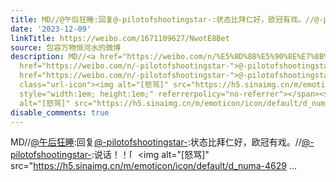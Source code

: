 ```yaml
---
title: MD//@午后狂睡:回复@-pilotofshootingstar-:状态比拜仁好，欧冠有戏。//@-pilotofshootingstar-:说话！！[怒骂][怒骂][怒骂]//@午后狂睡:莫慌，刚才那场就是让一...
date: '2023-12-09'
linkTitle: https://weibo.com/1671109627/NwotE8Bet
source: 包容万物恒河水的微博
description: MD//<a href="https://weibo.com/n/%E5%8D%88%E5%90%8E%E7%8B%82%E7%9D%A1">@午后狂睡</a>:回复<a
  href="https://weibo.com/n/-pilotofshootingstar-">@-pilotofshootingstar-</a>:状态比拜仁好，欧冠有戏。//<a
  href="https://weibo.com/n/-pilotofshootingstar-">@-pilotofshootingstar-</a>:说话！！<span
  class="url-icon"><img alt="[怒骂]" src="https://h5.sinaimg.cn/m/emoticon/icon/default/d_numa-462905d4fc.png"
  style="width:1em; height:1em;" referrerpolicy="no-referrer"></span><span class="url-icon"><img
  alt="[怒骂]" src="https://h5.sinaimg.cn/m/emoticon/icon/default/d_numa-4629 ...
disable_comments: true
---
```

MD//<a href="https://weibo.com/n/%E5%8D%88%E5%90%8E%E7%8B%82%E7%9D%A1">@午后狂睡</a>:回复<a href="https://weibo.com/n/-pilotofshootingstar-">@-pilotofshootingstar-</a>:状态比拜仁好，欧冠有戏。//<a href="https://weibo.com/n/-pilotofshootingstar-">@-pilotofshootingstar-</a>:说话！！<span class="url-icon"><img alt="[怒骂]" src="https://h5.sinaimg.cn/m/emoticon/icon/default/d_numa-462905d4fc.png" style="width:1em; height:1em;" referrerpolicy="no-referrer"></span><span class="url-icon"><img alt="[怒骂]" src="https://h5.sinaimg.cn/m/emoticon/icon/default/d_numa-4629 ...